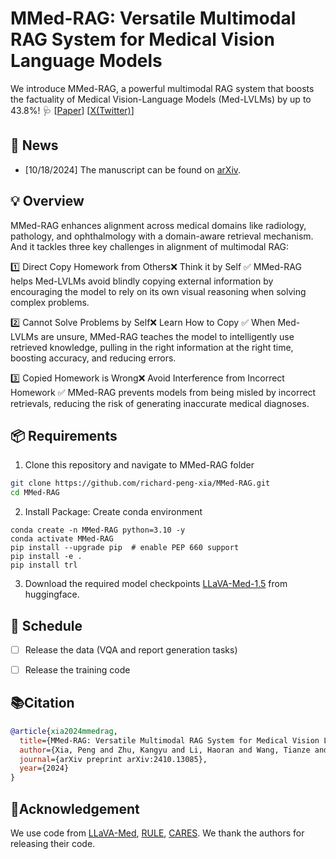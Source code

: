 # MMed-RAG: Versatile Multimodal RAG System for Medical Vision Language Models

We introduce MMed-RAG, a powerful multimodal RAG system that boosts the factuality of Medical Vision-Language Models (Med-LVLMs) by up to 43.8%! 🩺 [[Paper](https://arxiv.org/abs/2410.13085)] [[X(Twitter)](https://x.com/HuaxiuYaoML/status/1847097594641584574)]

## 🚀 News
- [10/18/2024] The manuscript can be found on [arXiv](https://arxiv.org/abs/2410.13085).

## 💡 Overview
MMed-RAG enhances alignment across medical domains like radiology, pathology, and ophthalmology with a domain-aware retrieval mechanism. And it tackles three key challenges in alignment of multimodal RAG:

1️⃣ Direct Copy Homework from Others❌ Think it by Self ✅
MMed-RAG helps Med-LVLMs avoid blindly copying external information by encouraging the model to rely on its own visual reasoning when solving complex problems.

2️⃣ Cannot Solve Problems by Self❌ Learn How to Copy ✅
When Med-LVLMs are unsure, MMed-RAG teaches the model to intelligently use retrieved knowledge, pulling in the right information at the right time, boosting accuracy, and reducing errors.

3️⃣ Copied Homework is Wrong❌ Avoid Interference from Incorrect Homework ✅
MMed-RAG prevents models from being misled by incorrect retrievals, reducing the risk of generating inaccurate medical diagnoses.

## 📦 Requirements
1. Clone this repository and navigate to MMed-RAG folder
```bash
git clone https://github.com/richard-peng-xia/MMed-RAG.git
cd MMed-RAG
```

2. Install Package: Create conda environment

```Shell
conda create -n MMed-RAG python=3.10 -y
conda activate MMed-RAG
pip install --upgrade pip  # enable PEP 660 support
pip install -e .
pip install trl
```

3. Download the required model checkpoints [LLaVA-Med-1.5](https://huggingface.co/microsoft/llava-med-v1.5-mistral-7b) from huggingface.

## 📅 Schedule

- [ ] Release the data (VQA and report generation tasks)

- [ ] Release the training code

## 📚Citation

```bibtex
@article{xia2024mmedrag,
  title={MMed-RAG: Versatile Multimodal RAG System for Medical Vision Language Models},
  author={Xia, Peng and Zhu, Kangyu and Li, Haoran and Wang, Tianze and Shi, Weijia and Wang, Sheng and Zhang, Linjun and Zou, James and Yao, Huaxiu},
  journal={arXiv preprint arXiv:2410.13085},
  year={2024}
}
```

## 🙏Acknowledgement
We use code from [LLaVA-Med](https://github.com/microsoft/LLaVA-Med), [RULE](https://github.com/richard-peng-xia/RULE), [CARES](https://github.com/richard-peng-xia/CARES). We thank the authors for releasing their code.

<!-- 
## Clip Finetune
```
bash ./scripts/retrieve_clip_VQA.sh
```
## DPO training

```
bash ./scripts/train_dpo_2stages_VQA.sh
```

## Inference
```

```
--> 



